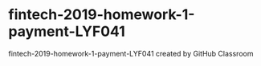 # fintech-2019-homework-1-payment-LYF041
fintech-2019-homework-1-payment-LYF041 created by GitHub Classroom
